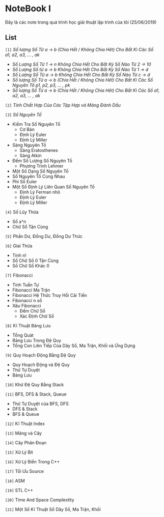 # NoteBook I
Đây là các note trong quá trình học giải thuật lập trình của tôi (25/06/2019)

## List

`[1]` *Số lượng Số Từ a -> b (Chia Hết / Không Chia Hêt) Cho Bất Kì Các Số a1, a2, a3, ... , ak*
  * *Số Lượng Số Từ 1 -> n Không Chia Hết Cho Bất Kỳ Số Nào Từ 2 -> 10*
  * *Số Lượng Số từ a -> b Không Chia Hết Cho Bất Kỳ Số Nào Từ 1 -> d*
  * *Số Lượng Số Từ a -> b Không Chia Hết Cho Bất Kỳ Số Nào Từ c -> d*
  * *Số lượng Số Từ a -> b (Chia Hết / Không Chia Hêt) Cho Bất Kì Các Số Nguyên Tố p1, p2, p3, ... , pk*
  * *Số lượng Số Từ a -> b (Chia Hết / Không Chia Hêt) Cho Bất Kì Các Số a1, a2, a3, ... , ak*
 
`[2]` *Tính Chất Hợp Của Các Tập Hợp và Mảng Đánh Dấu*

`[3]` *Số Nguyên Tố*
  * Kiểm Tra Số Nguyên Tố
    * Cơ Bản
    * Định Lý Euler
    * Định Lý Miller
  * Sàng Nguyên Tố
    * Sàng Eratosthenes
    * Sàng Atkin
  * Đếm Số Lượng Số Nguyên Tố
    * Phương Trình Lehmer
  * Một Số Dạng Số Nguyên Tố
  * Số Nguyên Tố Cùng Nhau
  * Phi Số Euler
  * Một Số Định Lý Liên Quan Số Nguyên Tố
    * Định Lý Ferman nhỏ
    * Định Lý Euler
    * Định Lý Miller
    
`[4]` Số Lũy Thừa
  * Số a^n
  * Chữ Số Tận Cùng
  
`[5]` Phần Dư, Đồng Dư, Đồng Dư Thức

`[6]` Giai Thừa
  * Tính n!
  * Số Chữ Số 0 Tận Cùng
  * Số Chữ Số Khác 0
  
`[7]` Fibonacci
  * Tính Tuần Tự
  * Fibonacci Ma Trận
  * Fibonacci Hệ Thức Truy Hồi Cải Tiến
  * Fibonacci n số
  * Xâu Fibonacci
    * Đếm Chữ Số
    * Xác Định Chữ Số
 
`[8]` Kĩ Thuật Bảng Lưu
  * Tổng Quát
  * Bảng Lưu Trong Đệ Quy
  * Tổng Con Liên Tiếp Của Dãy Số, Ma Trận, Khối và Ứng Dựng

`[9]` Quy Hoạch Động Bằng Đệ Quy
  * Quy Hoạch Động và Đệ Quy
  * Thứ Tự Duyệt 
  * Bảng Lưu
  
`[10]` Khử Đệ Quy Bằng Stack

`[11]` BFS, DFS & Stack, Queue
  * Thứ Tự Duyệt của BFS, DFS
  * DFS & Stack
  * BFS & Queue
  
`[12]` Kĩ Thuật Index

`[13]` Mảng và Cây

`[14]` Cây Phân Đoạn

`[15]` Xử Lý Bit

`[16]` Xử Lý Biến Trong C++

`[17]` Tối Ưu Source

`[18]` ASM

`[19]` STL C++

`[20]` Time And Space Complextity

`[21]` Một Số Kĩ Thuật Số Dãy Số, Ma Trận, Khối
